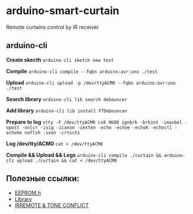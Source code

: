 # arduino-smart-curtain
Remote curtains control by IR receiver

## arduino-cli

**Create skecth**
`arduino-cli sketch new test`

**Compile**
`arduino-cli compile --fqbn arduino:avr:uno ./test`

**Upload**
`arduino-cli upload -p /dev/ttyACM0 --fqbn arduino:avr:uno ./test`

**Search library**
`arduino-cli lib search debouncer`

**Add library**
`arduino-cli lib install FTDebouncer`

**Prepare to log**
`stty -F /dev/ttyACM0 cs8 9600 ignbrk -brkint -imaxbel -opost -onlcr -isig -icanon -iexten -echo -echoe -echok -echoctl -echoke noflsh -ixon -crtscts`

**Log /dev/tty/ACM0**
`cat < /dev/ttyACM0`

**Compile && Upload && Logs**
`arduino-cli compile ./curtain && arduino-cli upload ./curtain && cat < /dev/ttyACM0`


## Полезные ссылки:

- [EEPROM.h](https://alexgyver.ru/lessons/eeprom/)
- [Library](https://www.arduino.cc/en/Hacking/libraryTutorial)
- [IRREMOTE & TONE CONFLICT](https://arduino.stackexchange.com/questions/67239/tone-conflicts-with-irremote-library-multiple-definition-of-vector-7)
